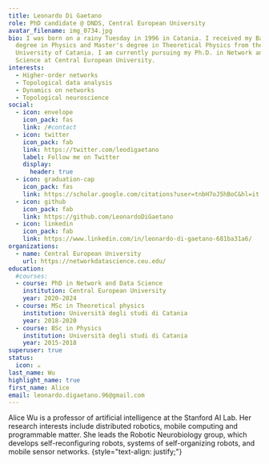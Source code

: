 ```yaml
---
title: Leonardo Di Gaetano
role: PhD candidate @ DNDS, Central European University
avatar_filename: img_0734.jpg
bio: I was born on a rainy Tuesday in 1996 in Catania. I received my Bachelor's
  degree in Physics and Master's degree in Theoretical Physics from the
  University of Catania. I am currently pursuing my Ph.D. in Network and Data
  Science at Central European University.
interests:
  - Higher-order networks
  - Topological data analysis
  - Dynamics on networks
  - Topological neuroscience
social:
  - icon: envelope
    icon_pack: fas
    link: /#contact
  - icon: twitter
    icon_pack: fab
    link: https://twitter.com/leodigaetano
    label: Follow me on Twitter
    display:
      header: true
  - icon: graduation-cap
    icon_pack: fas
    link: https://scholar.google.com/citations?user=tnbH7oJ5hBoC&hl=it
  - icon: github
    icon_pack: fab
    link: https://github.com/LeonardoDiGaetano
  - icon: linkedin
    icon_pack: fab
    link: https://www.linkedin.com/in/leonardo-di-gaetano-681ba31a6/
organizations:
  - name: Central European University
    url: https://networkdatascience.ceu.edu/
education:
  #courses:
  - course: PhD in Network and Data Science
    institution: Central European University
    year: 2020-2024
  - course: MSc in Theoretical physics
    institution: Università degli studi di Catania
    year: 2018-2020
  - course: BSc in Physics
    institution: Università degli studi di Catania
    year: 2015-2018
superuser: true
status:
  icon: ☕️
last_name: Wu
highlight_name: true
first_name: Alice
email: leonardo.digaetano.96@gmail.com
---
```


Alice Wu is a professor of artificial intelligence at the Stanford AI Lab. Her research interests include distributed robotics, mobile computing and programmable matter. She leads the Robotic Neurobiology group, which develops self-reconfiguring robots, systems of self-organizing robots, and mobile sensor networks.
{style="text-align: justify;"}
